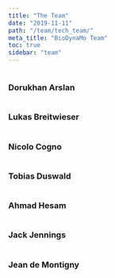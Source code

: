 ```yaml
---
title: "The Team"
date: "2019-11-11"
path: "/team/tech_team/"
meta_title: "BioDynaMo Team"
toc: true
sidebar: "team"
---
```


<div class="teamdiv">
    <img src="/images/team/placeholder.png" alt="" >
    <h3>Dorukhan Arslan</h3>
    <p></p>
</div>

<div class="teamdiv">
    <img src="/images/team/lukas-breitwieser.jpg" alt="" >
    <h3>Lukas Breitwieser</h3>
    <p></p>
</div>

<div class="teamdiv">
    <img src="/images/team/nicolo-cogno.jpg" alt="" >
    <h3>Nicolo Cogno</h3>
    <p></p>
</div>

<div class="teamdiv">
    <img src="/images/team/tobias-duswald.jpeg" alt="" >
    <h3>Tobias Duswald</h3>
    <p></p>
</div>

<div class="teamdiv">
    <img src="/images/team/ahmad-hesam.jpg" alt="" >
    <h3>Ahmad Hesam</h3>
    <p></p>
</div>

<div class="teamdiv">
    <img src="/images/team/placeholder.png" alt="" >
    <h3>Jack Jennings</h3>
    <p></p>
</div>

<div class="teamdiv">
    <img src="/images/team/jdm.png" alt="" >
    <h3>Jean de Montigny</h3>
    <p></p>
</div>

